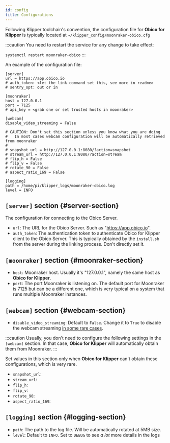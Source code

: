 ```yaml
---
id: config
title: Configurations
---
```


Following Klipper toolchain's convention, the configuration file for **Obico for Klipper** is typically located at `~/klipper_config/moonraker-obico.cfg`

:::caution
You need to restart the service for any change to take effect:

`systemctl restart moonraker-obico`
:::

An example of the configuration file:

```
[server]
url = https://app.obico.io
# auth_token: <let the link command set this, see more in readme>
# sentry_opt: out or in

[moonraker]
host = 127.0.0.1
port = 7125
# api_key = <grab one or set trusted hosts in moonraker>

[webcam]
disable_video_streaming = False

# CAUTION: Don't set this section unless you know what you are doing
#   In most cases webcam configuration will be automatically retrieved from moonraker
#
# snapshot_url = http://127.0.0.1:8080/?action=snapshot
# stream_url = http://127.0.0.1:8080/?action=stream
# flip_h = False
# flip_v = False
# rotate_90 = False
# aspect_ratio_169 = False

[logging]
path = /home/pi/klipper_logs/moonraker-obico.log
level = INFO
```

## `[server]` section {#server-section}

The configuration for connecting to the Obico Server.

- `url`: The URL for the Obico Server. Such as "https://app.obico.io".
- `auth_token`: The authentication token to authenticate Obico for Klipper client to the Obico Server. This is typically obtained by the `install.sh` from the server during the linking process. Don't directly set it.

## `[moonraker]` section {#moonraker-section}

- `host`: Moonraker host. Usually it's "127.0.0.1", namely the same host as **Obico for Klipper**.
- `port`: The port Moonraker is listening on. The default port for Moonraker is 7125 but can be a different one, which is very typical on a system that runs multiple Moonraker instances.

## `[webcam]` section {#webcam-section}

- `disable_video_streaming`: Default to `False`. Change it to `True` to disable the webcam streaming [in some rare cases](https://www.obico.io/docs/user-guides/disable-25-fps-streaming/).

:::caution
Usually, you don't need to configure the following settings in the `[webcam]` section. In that case, **Obico for Klipper** will automatically obtain them from Moonraker.
:::

Set values in this section only when **Obico for Klipper** can't obtain these configurations, which is very rare.

- `snapshot_url`:
- `stream_url`:
- `flip_h`:
- `flip_v`:
- `rotate_90`:
- `aspect_ratio_169`:

## `[logging]` section {#logging-section}

- `path`: The path to the log file. Will be automatically rotated at 5MB size.
- `level`: Default to `INFO`. Set to `DEBUG` to see *a lot* more details in the logs
